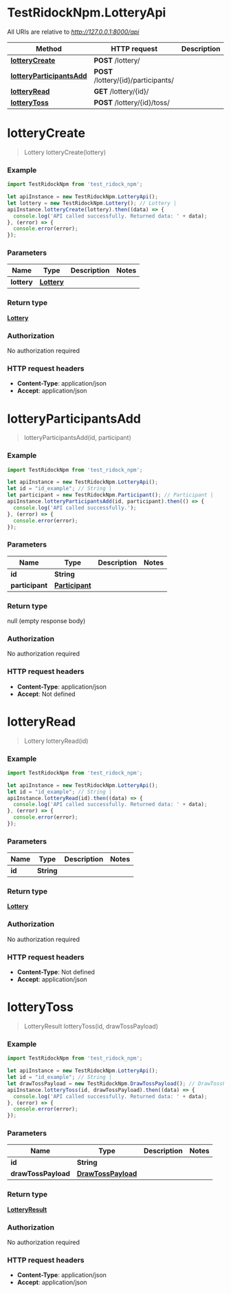# TestRidockNpm.LotteryApi

All URIs are relative to *http://127.0.0.1:8000/api*

Method | HTTP request | Description
------------- | ------------- | -------------
[**lotteryCreate**](LotteryApi.md#lotteryCreate) | **POST** /lottery/ | 
[**lotteryParticipantsAdd**](LotteryApi.md#lotteryParticipantsAdd) | **POST** /lottery/{id}/participants/ | 
[**lotteryRead**](LotteryApi.md#lotteryRead) | **GET** /lottery/{id}/ | 
[**lotteryToss**](LotteryApi.md#lotteryToss) | **POST** /lottery/{id}/toss/ | 


<a name="lotteryCreate"></a>
# **lotteryCreate**
> Lottery lotteryCreate(lottery)



### Example
```javascript
import TestRidockNpm from 'test_ridock_npm';

let apiInstance = new TestRidockNpm.LotteryApi();
let lottery = new TestRidockNpm.Lottery(); // Lottery | 
apiInstance.lotteryCreate(lottery).then((data) => {
  console.log('API called successfully. Returned data: ' + data);
}, (error) => {
  console.error(error);
});

```

### Parameters

Name | Type | Description  | Notes
------------- | ------------- | ------------- | -------------
 **lottery** | [**Lottery**](Lottery.md)|  | 

### Return type

[**Lottery**](Lottery.md)

### Authorization

No authorization required

### HTTP request headers

 - **Content-Type**: application/json
 - **Accept**: application/json

<a name="lotteryParticipantsAdd"></a>
# **lotteryParticipantsAdd**
> lotteryParticipantsAdd(id, participant)



### Example
```javascript
import TestRidockNpm from 'test_ridock_npm';

let apiInstance = new TestRidockNpm.LotteryApi();
let id = "id_example"; // String | 
let participant = new TestRidockNpm.Participant(); // Participant | 
apiInstance.lotteryParticipantsAdd(id, participant).then(() => {
  console.log('API called successfully.');
}, (error) => {
  console.error(error);
});

```

### Parameters

Name | Type | Description  | Notes
------------- | ------------- | ------------- | -------------
 **id** | **String**|  | 
 **participant** | [**Participant**](Participant.md)|  | 

### Return type

null (empty response body)

### Authorization

No authorization required

### HTTP request headers

 - **Content-Type**: application/json
 - **Accept**: Not defined

<a name="lotteryRead"></a>
# **lotteryRead**
> Lottery lotteryRead(id)



### Example
```javascript
import TestRidockNpm from 'test_ridock_npm';

let apiInstance = new TestRidockNpm.LotteryApi();
let id = "id_example"; // String | 
apiInstance.lotteryRead(id).then((data) => {
  console.log('API called successfully. Returned data: ' + data);
}, (error) => {
  console.error(error);
});

```

### Parameters

Name | Type | Description  | Notes
------------- | ------------- | ------------- | -------------
 **id** | **String**|  | 

### Return type

[**Lottery**](Lottery.md)

### Authorization

No authorization required

### HTTP request headers

 - **Content-Type**: Not defined
 - **Accept**: application/json

<a name="lotteryToss"></a>
# **lotteryToss**
> LotteryResult lotteryToss(id, drawTossPayload)



### Example
```javascript
import TestRidockNpm from 'test_ridock_npm';

let apiInstance = new TestRidockNpm.LotteryApi();
let id = "id_example"; // String | 
let drawTossPayload = new TestRidockNpm.DrawTossPayload(); // DrawTossPayload | 
apiInstance.lotteryToss(id, drawTossPayload).then((data) => {
  console.log('API called successfully. Returned data: ' + data);
}, (error) => {
  console.error(error);
});

```

### Parameters

Name | Type | Description  | Notes
------------- | ------------- | ------------- | -------------
 **id** | **String**|  | 
 **drawTossPayload** | [**DrawTossPayload**](DrawTossPayload.md)|  | 

### Return type

[**LotteryResult**](LotteryResult.md)

### Authorization

No authorization required

### HTTP request headers

 - **Content-Type**: application/json
 - **Accept**: application/json

